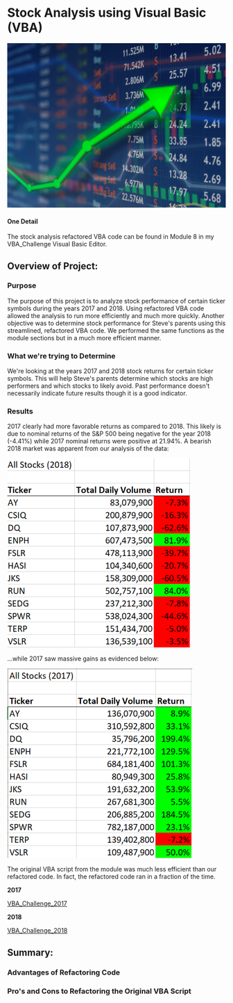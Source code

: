 # Stock Analysis using Visual Basic (VBA)

![Stock_Arrow](https://raw.githubusercontent.com/JonathanBrown003/stock-analysis/main/Resources/Stock_Arrow.png)

#### One Detail
The stock analysis refactored VBA code can be found in Module 8 in my VBA_Challenge Visual Basic Editor. 

## Overview of Project: 

### Purpose
The purpose of this project is to analyze stock performance of certain ticker symbols during the years 2017 and 2018. Using refactored VBA code allowed the analysis to run more efficiently and much more quickly. Another objective was to determine stock performance for Steve's parents using this streamlined, refactored VBA code. We performed the same functions as the module sections but in a much more efficient manner. 

### What we're trying to Determine
We're looking at the years 2017 and 2018 stock returns for certain ticker symbols. This will help Steve's parents determine which stocks are high performers and which stocks to likely avoid. Past performance doesn't necessarily indicate future results though it is a good indicator. 

### Results
2017 clearly had more favorable returns as compared to 2018. This likely is due to nominal returns of the S&P 500 being negative for the year 2018 (-4.41%) while 2017 nominal returns were positive at 21.94%. A bearish 2018 market was apparent from our analysis of the data:

![2018_Returns](https://raw.githubusercontent.com/JonathanBrown003/stock-analysis/main/Resources/2018_Returns.PNG)

...while 2017 saw massive gains as evidenced below:

![2017_Returns](https://raw.githubusercontent.com/JonathanBrown003/stock-analysis/main/Resources/2017_Returns.PNG)

The original VBA script from the module was much less efficient than our refactored code. In fact, the refactored code ran in a fraction of the time.

**2017**

[VBA_Challenge_2017](https://raw.githubusercontent.com/JonathanBrown003/stock-analysis/main/Resources/VBA_Challenge_2017.png)

**2018**

[VBA_Challenge_2018](https://raw.githubusercontent.com/JonathanBrown003/stock-analysis/main/Resources/VBA_Challenge_2018.PNG)

## Summary:

### Advantages of Refactoring Code

### Pro's and Cons to Refactoring the Original VBA Script
